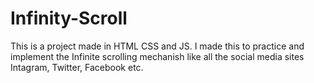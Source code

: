 # Infinity-Scroll

This is a project made in HTML CSS and JS.
I made this to practice and implement the Infinite scrolling mechanish like all the social media sites Intagram, Twitter, Facebook etc.
